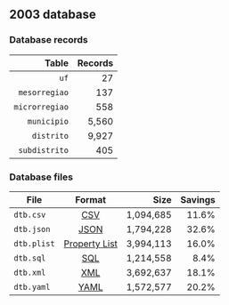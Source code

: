 ## 2003 database

### Database records

|          Table | Records |
| --------------:| -------:|
|           `uf` |      27 |
|  `mesorregiao` |     137 |
| `microrregiao` |     558 |
|    `municipio` |   5,560 |
|     `distrito` |   9,927 |
|  `subdistrito` |     405 |

### Database files

| File        | Format                                                       |      Size | Savings |
| ----------- |:------------------------------------------------------------:| ---------:| -------:|
| `dtb.csv`   | [CSV](https://en.wikipedia.org/wiki/Comma-separated_values)  | 1,094,685 |   11.6% |
| `dtb.json`  | [JSON](https://en.wikipedia.org/wiki/JSON)                   | 1,794,228 |   32.6% |
| `dtb.plist` | [Property List](https://en.wikipedia.org/wiki/Property_list) | 3,994,113 |   16.0% |
| `dtb.sql`   | [SQL](https://en.wikipedia.org/wiki/SQL)                     | 1,214,558 |    8.4% |
| `dtb.xml`   | [XML](https://en.wikipedia.org/wiki/XML)                     | 3,692,637 |   18.1% |
| `dtb.yaml`  | [YAML](https://en.wikipedia.org/wiki/YAML)                   | 1,572,577 |   20.2% |
